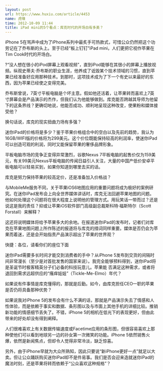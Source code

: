 ```yaml
---
layout: post
url: https://www.huxiu.com/article/4453
name: 虎嗅
time: 2012-10-09 11:44
title: iPad mini的5个看点：库克时代的开场白有多美？
---
```

iPhone 5在骂声中成为了iPhone系列中最炙手可热款式，可惜公众仍然把这个功劳记在了乔布斯的头上。至于已经“板上钉钉”iPad mini，人们更把它视作苹果在Tim Cook时代的开场白。

?“没人想在很小的iPod屏幕上观看视频”，直到iPod能够在其很小的屏幕上播放视频。纵观史蒂夫·乔布斯的职业生涯，他养成了诋毁某个技术领域的习惯，直到苹果已经准备好应用那种技术。到那时，这项技术成为了下一个有史以来最好的东西，因为苹果已经使之变得完美。

乔布斯曾说，7英寸平板电脑是个坏主意。假如他还活着，让苹果转而喜欢上7英寸屏幕会是产品演示的杰作，但我们认为他能够做到。库克能否跨越其导师为他留下的这条界线？更确切地说，他能否成功、顺利地呈现这种改变，使果粉和媒体接受他？

换句话说，库克的现实扭曲力场有多强？

迷你iPad的价格将是多少？鉴于苹果价格组合中的空白以及先前的趋势，我认为16GB/WIFI版的价格将为299美元。这个价位既能保持较高的利润率，使迷你iPad可以创造可观的利润，同时又能保留苹果的奢侈品牌形象。

平板电脑市场的竞争正变得异常激烈，谷歌Nexus 7平板电脑的起售价仅为159美元，有关99美元Nexus平板电脑的传闻日益引人关注，大量的中国产低价安卓平板电脑可以轻易买到，如果你知道到哪里去买的话。

库克是努力保持苹果的较高定价，还是准备加入价格战？

与MobileMe服务不同，关于苹果iOS6地图应用的重要问题将成为极好的案例研究。在迷你iPad发布会上向全世界媒体讲话时，库克无法回避苹果地图的问题。他如何处理这个问题将在很大程度上说明他的管理方式。用玩笑话一带而过？还是说这是我的责任？抑或让苹果iOS软件部门高级副总裁斯科特·福斯特尔（Scott Forstall）来解释？

这还将说明媒体将给予苹果多大的余地。在报道迷你iPad的发布时，记者们对库克在苹果地图问题上所作陈述的报道将与库克的措词同样重要。媒体是否仍会为苹果而着迷，还是会开始指责产品演示超出了苹果的世界观？

快捷：各位，请看你们的座位下面

迷你iPad需要多长时间才能交到消费者的手中？从iPhone 5发布到交货的间隔时间非常漫长（至少是对首批发售的国家来说）。我完全能够预料得到，迷你iPad将是圣诞节时极客精英分子们必备的科技玩意儿。苹果能 否满足这种需求，或者将退回到需求远超供应的“瘙痒娃娃”（Tickle-Me-Elmo）年代？

如果说有件事情是库克懂得的，那就是后勤。如今，由库克担任CEO一职的苹果是否仍将具备那种优势？

如果说我对iPhone 5的发布会有什么不满的话，那就是产品演示失去了情感和人性体验，而是依赖于事实和数据、条形图以及与市面上其他手机的详细比较。推销新功能的情感细节丢失了。不错，iPhone 5的相机在低光下的表现更好，但由此带来的好处却没有得到阐释。

人们很难喜欢上有关数据传输速度或Facetime应用的条形图，但很容易喜欢上那种使他们可以看到地球另一边的孙女第一次微笑的功能。iPhone 5依然销售火爆，依然是新闻焦点，但却令人觉得非常冷淡，缺乏惊喜。

另外，由于iPhone早就为大众所熟知，因此只要说“新iPhone更好一点”就足以大卖。但让公众踊跃购买迷你iPad却不是件易事。我们是否会迎来造就迷你iPad的魔法时刻，还是苹果将转而依赖于“公众喜欢这种规格”？

